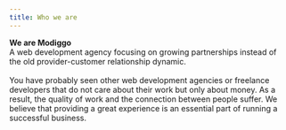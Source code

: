```yaml
---
title: Who we are
---
```


**We are Modiggo**  
A web development agency focusing on growing partnerships instead of the old provider-customer relationship dynamic.  
<br/>
You have probably seen other web development agencies or freelance developers that do not care about their work but only about money. As a result, the quality of work and the connection between people suffer. We believe that providing a great experience is an essential part of running a successful business.  